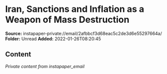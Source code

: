 # Iran, Sanctions and Inflation as a Weapon of Mass Destruction

**Source:** instapaper-private://email/2afbbcf3d68eac5c2de3d6e55297664a/
**Folder:** Unread
**Added:** 2022-01-26T08:20:45




## Content
*Private content from instapaper_email*
